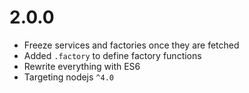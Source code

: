 # 2.0.0

* Freeze services and factories once they are fetched
* Added `.factory` to define factory functions
* Rewrite everything with ES6
* Targeting nodejs `^4.0`
